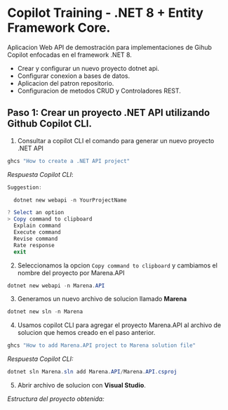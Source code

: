 # Copilot Training - .NET 8 + Entity Framework Core.

Aplicacion Web API de demostración para implementaciones de Gihub Copilot enfocadas en el framework .NET 8.
- Crear y configurar un nuevo proyecto dotnet api.
- Configurar conexion a bases de datos.
- Aplicacion del patron repositorio.
- Configuracion de metodos CRUD y Controladores REST.

## Paso 1: Crear un proyecto .NET API utilizando Github Copilot CLI.

1. Consultar a copilot CLI el comando para generar un nuevo proyecto .NET API
```powershell
ghcs "How to create a .NET API project"
```
_Respuesta Copilot CLI_:
```powershell
Suggestion:

  dotnet new webapi -n YourProjectName

? Select an option
> Copy command to clipboard
  Explain command
  Execute command
  Revise command
  Rate response
  exit
```

2. Seleccionamos la opcion `Copy command to clipboard` y cambiamos el nombre del proyecto por Marena.API
```powershell
dotnet new webapi -n Marena.API
```

3. Generamos un nuevo archivo de solucion llamado **Marena**
```powershell
dotnet new sln -n Marena
```

4. Usamos copilot CLI para agregar el proyecto Marena.API al archivo de solucion que hemos creado en el paso anterior.
```powershell
ghcs "How to add Marena.API project to Marena solution file"
```
_Respuesta Copilot CLI:_
```powershell
dotnet sln Marena.sln add Marena.API/Marena.API.csproj
```
5. Abrir archivo de solucion con **Visual Studio**.

_Estructura del proyecto obtenida:_

